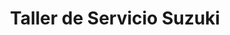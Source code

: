 ---
title: "Taller de Servicio Suzuki"
url: /san-antonio/taller-de-servicio-suzuki/
shop: Autowerkstatt
---